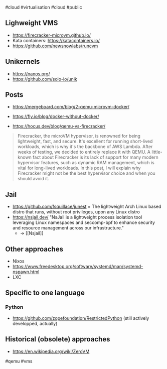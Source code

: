 #cloud #virtualisation #cloud #public

## Lighweight VMS

- https://firecracker-microvm.github.io/
- Kata containers: https://katacontainers.io/
- https://github.com/newsnowlabs/runcvm

## Unikernels

- https://nanos.org/
- https://github.com/solo-io/unik

## Posts

- https://mergeboard.com/blog/2-qemu-microvm-docker/

- https://fly.io/blog/docker-without-docker/

- https://hocus.dev/blog/qemu-vs-firecracker/

> Firecracker, the microVM hypervisor, is renowned for being lightweight, fast, and secure. It's excellent for running short-lived workloads, which is why it's the backbone of AWS Lambda. After weeks of testing, we decided to entirely replace it with QEMU. A little-known fact about Firecracker is its lack of support for many modern hypervisor features, such as dynamic RAM management, which is vital for long-lived workloads. In this post, I will explain why Firecracker might not be the best hypervisor choice and when you should avoid it.

## Jail

- https://github.com/fsquillace/junest = The lightweight Arch Linux based distro that runs, without root privileges, upon any Linux distro
- https://nsjail.dev/ "NsJail is a lightweight process isolation tool leveraging Linux namespaces and seccomp-bpf to enhance security and resource management across our infrastructure." 
    - → [[Nsjail]]

## Other approaches

- Nixos
- https://www.freedesktop.org/software/systemd/man/systemd-nspawn.html
- LXC

## Specific to one language

### Python

- https://github.com/zopefoundation/RestrictedPython (still actively developped, actually)

## Historical (obsolete) approaches

- https://en.wikipedia.org/wiki/ZeroVM


<!-- Keywords -->
#qemu #vms
<!-- /Keywords -->
